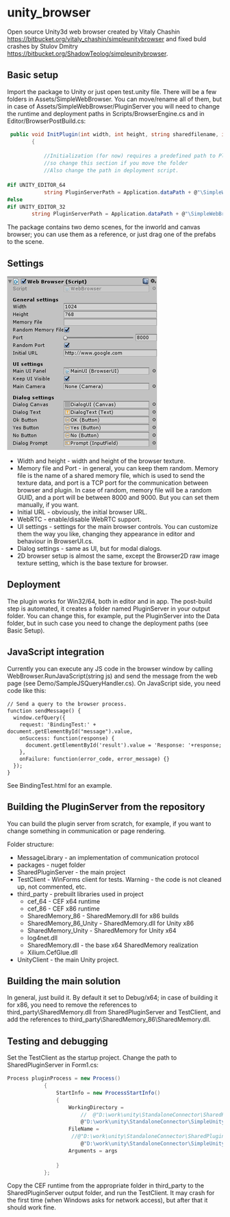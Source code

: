 # unity_browser
Open source Unity3d web browser created by Vitaly Chashin https://bitbucket.org/vitaly_chashin/simpleunitybrowser and fixed buld crashes by Stulov Dmitry https://bitbucket.org/ShadowTeolog/simpleunitybrowser. 

## Basic setup
Import the package to Unity or just open test.unity file. There will be a few folders in Assets/SimpleWebBrowser. You can move/rename all of them, but in case of Assets/SimpleWebBrowser/PluginServer you will need to change the runtime and deployment paths in Scripts/BrowserEngine.cs and in Editor/BrowserPostBuild.cs:
```C#
 public void InitPlugin(int width, int height, string sharedfilename, int port, string initialURL)
        {

            //Initialization (for now) requires a predefined path to PluginServer,
            //so change this section if you move the folder
            //Also change the path in deployment script.

#if UNITY_EDITOR_64
            string PluginServerPath = Application.dataPath + @"\SimpleWebBrowser\PluginServer\x64";
#else
#if UNITY_EDITOR_32
        string PluginServerPath = Application.dataPath + @"\SimpleWebBrowser\PluginServer\x86";
```
The package contains two demo scenes, for the inworld and canvas browser; you can use them as a reference, or just drag one of the prefabs to the scene.

## Settings
![browser_settings](browser_settings.png)

* Width and height - width and height of the browser texture.
* Memory file and Port - in general, you can keep them random. Memory file is the name of a shared memory file, which is used to send the texture data, and port is a TCP port for the communication between browser and plugin. In case of random, memory file will be a random GUID, and a port will be between 8000 and 9000. But you can set them manually, if you want.
* Initial URL - obviously, the initial browser URL.
* WebRTC - enable/disable WebRTC support.
* UI settings - settings for the main browser controls. You can customize them the way you like, changing they appearance in editor and behaviour in BrowserUI.cs.
* Dialog settings - same as UI, but for modal dialogs.
* 2D browser setup is almost the same, except the Browser2D raw image texture setting, which is the base texture for browser.

## Deployment
The plugin works for Win32/64, both in editor and in app. The post-build step is automated, it creates a folder named PluginServer in your output folder. You can change this, for example, put the PluginServer into the Data folder, but in such case you need to change the deployment paths (see Basic Setup).

## JavaScript integration
Currently you can execute any JS code in the browser window by calling WebBrowser.RunJavaScript(string js) and send the message from the web page (see Demo/SampleJSQueryHandler.cs). On JavaScript side, you need code like this:
```JS
// Send a query to the browser process.
function sendMessage() {
  window.cefQuery({
    request: 'BindingTest:' + document.getElementById("message").value,
    onSuccess: function(response) {
      document.getElementById('result').value = 'Response: '+response;
    },
    onFailure: function(error_code, error_message) {}
  });
}
```
See BindingTest.html for an example.

## Building the PluginServer from the repository
You can build the plugin server from scratch, for example, if you want to change something in communication or page rendering.

Folder structure:
* MessageLibrary - an implementation of communication protocol
* packages - nuget folder
* SharedPluginServer - the main project
* TestClient - WinForms client for tests. Warning - the code is not cleaned up, not commented, etc.
* third_party - prebuilt libraries used in project
  * cef_64 - CEF x64 runtime
  * cef_86 - CEF x86 runtime
  * SharedMemory_86 - SharedMemory.dll for x86 builds
  * SharedMemory_86_Unity - SharedMemory.dll for Unity x86
  * SharedMemory_Unity - SharedMemory for Unity x64
  * log4net.dll
  * SharedMemory.dll - the base x64 SharedMemory realization
  * Xilium.CefGlue.dll
* UnityClient - the main Unity project.

## Building the main solution
In general, just build it. By default it set to Debug/x64; in case of building it for x86, you need to remove the references to third_party\SharedMemory.dll from SharedPluginServer and TestClient, and add the references to third_party\SharedMemory_86\SharedMemory.dll.

## Testing and debugging
Set the TestClient as the startup project. Change the path to SharedPluginServer in Form1.cs:
```C#
Process pluginProcess = new Process()
            {
                StartInfo = new ProcessStartInfo()
                {
                    WorkingDirectory =
                        //  @"D:\work\unity\StandaloneConnector\SharedPluginServerClean\UnityClient\Output\x86\PluginServer",
                        @"D:\work\unity\StandaloneConnector\SimpleUnityBrowser\SharedPluginServer\bin\x64\Debug",
                    FileName =
                     //@"D:\work\unity\StandaloneConnector\SharedPluginServerClean\UnityClient\Output\x86\PluginServer\SharedPluginServer.exe",
                        @"D:\work\unity\StandaloneConnector\SimpleUnityBrowser\SharedPluginServer\bin\x64\Debug\SharedPluginServer.exe",
                    Arguments = args

                }
            };
```
Copy the CEF runtime from the appropriate folder in third_party to the SharedPluginServer output folder, and run the TestClient. It may crash for the first time (when Windows asks for network access), but after that it should work fine.

